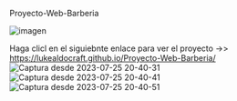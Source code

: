 Proyecto-Web-Barberia

![imagen](https://github.com/LukeAldoCraft/Proyecto-Web-Barberia/assets/91865442/a4763fa1-b4ac-4a84-80a8-4f3487890cf5)

 Haga clicl en el siguiebnte enlace para ver el proyecto ->> https://lukealdocraft.github.io/Proyecto-Web-Barberia/
![Captura desde 2023-07-25 20-40-31](https://github.com/LukeAldoCraft/Proyecto-Web-Barberia/assets/91865442/f9205ed8-a943-42ae-b3d9-30fa9c39550c)
![Captura desde 2023-07-25 20-40-41](https://github.com/LukeAldoCraft/Proyecto-Web-Barberia/assets/91865442/7a381857-c214-4571-8f34-7ee7912168cc)
![Captura desde 2023-07-25 20-40-51](https://github.com/LukeAldoCraft/Proyecto-Web-Barberia/assets/91865442/7db56ad8-dc11-4c01-b1e5-3a8338c843c1)
